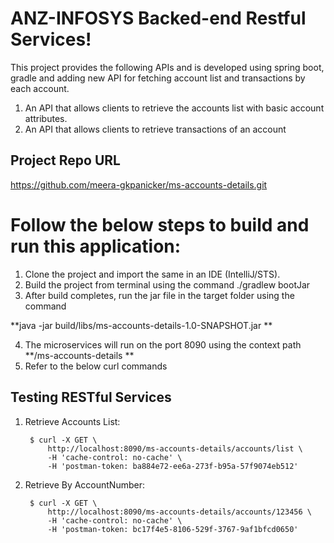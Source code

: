 # ANZ-INFOSYS Backed-end Restful Services!

This project provides the following APIs and is developed using spring boot, gradle and adding new API for fetching account list and transactions by each account.

1. An API that allows clients to retrieve the accounts list with basic account attributes.
2. An API that allows clients to retrieve transactions of an account

## Project Repo URL
https://github.com/meera-gkpanicker/ms-accounts-details.git

# Follow the below steps to build and run this application:

1. Clone the project and import the same in an IDE (IntelliJ/STS).
2. Build the project from terminal using the command ./gradlew bootJar 
3. After build completes, run the jar file in the target folder using the command

**java -jar build/libs/ms-accounts-details-1.0-SNAPSHOT.jar **

4. The microservices will run on the port 8090 using the context path **/ms-accounts-details **
7. Refer to the below curl commands

## Testing RESTful Services

1. Retrieve Accounts List:
		
		$ curl -X GET \
            http://localhost:8090/ms-accounts-details/accounts/list \
            -H 'cache-control: no-cache' \
            -H 'postman-token: ba884e72-ee6a-273f-b95a-57f9074eb512'

		

2. Retrieve By AccountNumber:

        $ curl -X GET \
            http://localhost:8090/ms-accounts-details/accounts/123456 \
            -H 'cache-control: no-cache' \
            -H 'postman-token: bc17f4e5-8106-529f-3767-9af1bfcd0650'




